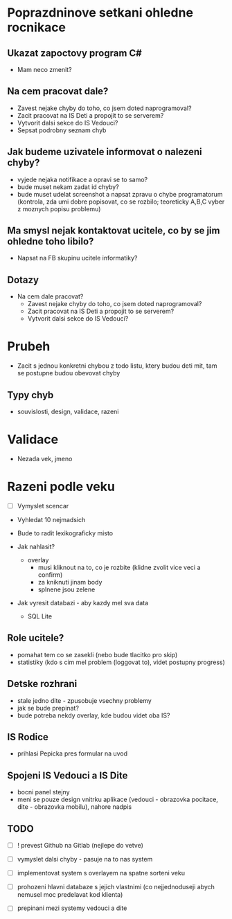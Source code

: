 # Poprazdninove setkani ohledne rocnikace

## Ukazat zapoctovy program C#

- Mam neco zmenit?

## Na cem pracovat dale?

 - Zavest nejake chyby do toho, co jsem doted naprogramoval?
 - Zacit pracovat na IS Deti a propojit to se serverem?
 - Vytvorit dalsi sekce do IS Vedouci?
 - Sepsat podrobny seznam chyb

## Jak budeme uzivatele informovat o nalezeni chyby?

 - vyjede nejaka notifikace a opravi se to samo?
 - bude muset nekam zadat id chyby?
 - bude muset udelat screenshot a napsat zpravu o chybe programatorum (kontrola, zda umi dobre popisovat, co se rozbilo; teoreticky A,B,C vyber z moznych popisu problemu)

## Ma smysl nejak kontaktovat ucitele, co by se jim ohledne toho libilo?
- Napsat na FB skupinu ucitele informatiky?

## Dotazy
- Na cem dale pracovat?
  - Zavest nejake chyby do toho, co jsem doted naprogramoval?
  - Zacit pracovat na IS Deti a propojit to se serverem?
  - Vytvorit dalsi sekce do IS Vedouci?


# Prubeh

- Zacit s jednou konkretni chybou z todo listu, ktery budou deti mit, tam se postupne budou obevovat chyby



## Typy chyb
- souvislosti, design, validace, razeni

# Validace
- Nezada vek, jmeno


# Razeni podle veku
- [ ] Vymyslet scencar
- Vyhledat 10 nejmadsich
- Bude to radit lexikograficky misto 


- Jak nahlasit?
  - overlay 
    - musi kliknout na to, co je rozbite (klidne zvolit vice veci a confirm)
    - za kniknuti jinam body
    - splnene jsou zelene


- Jak vyresit databazi - aby kazdy mel sva data
  - SQL Lite

## Role ucitele?
  - pomahat tem co se zasekli (nebo bude tlacitko pro skip)
  - statistiky (kdo s cim mel problem (loggovat to), videt postupny progress)


## Detske rozhrani
- stale jedno dite - zpusobuje vsechny problemy
- jak se bude prepinat?
- bude potreba nekdy overlay, kde budou videt oba IS?

## IS Rodice
- prihlasi Pepicka pres formular na uvod

## Spojeni IS Vedouci a IS Dite
- bocni panel stejny
- meni se pouze design vnitrku aplikace (vedouci - obrazovka pocitace, dite - obrazovka mobilu), nahore nadpis

## TODO

- [ ] ! prevest Github na Gitlab (nejlepe do vetve)

- [ ] vymyslet dalsi chyby - pasuje na to nas system
- [ ] implementovat system s overlayem na spatne sorteni veku
- [ ] prohozeni hlavni databaze s jejich vlastnimi (co nejjednoduseji abych nemusel moc predelavat kod klienta)
- [ ] prepinani mezi systemy vedouci a dite 